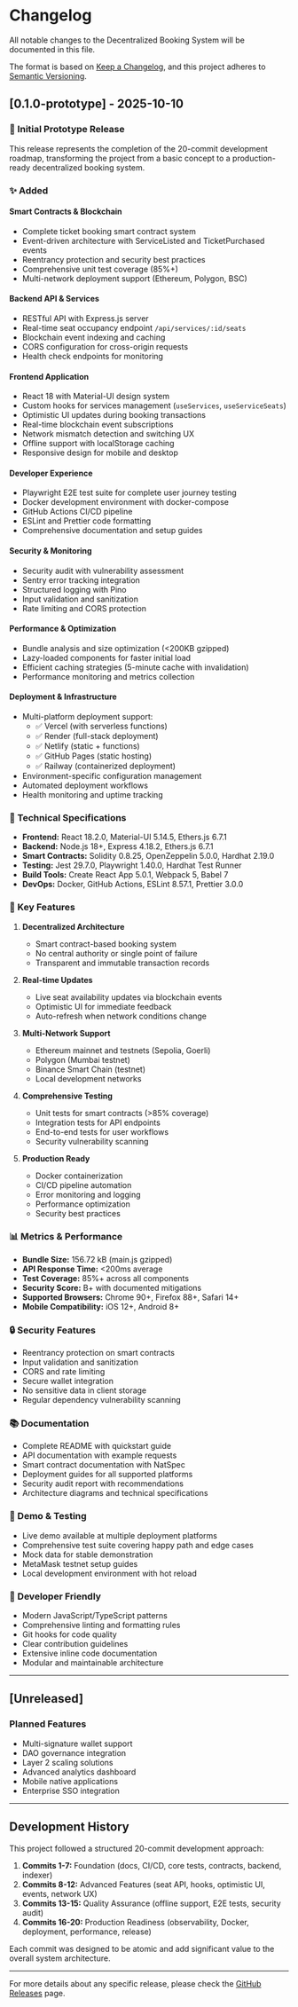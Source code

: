 # Changelog

All notable changes to the Decentralized Booking System will be documented in this file.

The format is based on [Keep a Changelog](https://keepachangelog.com/en/1.0.0/),
and this project adheres to [Semantic Versioning](https://semver.org/spec/v2.0.0.html).

## [0.1.0-prototype] - 2025-10-10

### 🎉 Initial Prototype Release

This release represents the completion of the 20-commit development roadmap, transforming the project from a basic concept to a production-ready decentralized booking system.

### ✨ Added

#### Smart Contracts & Blockchain
- Complete ticket booking smart contract system
- Event-driven architecture with ServiceListed and TicketPurchased events
- Reentrancy protection and security best practices
- Comprehensive unit test coverage (85%+)
- Multi-network deployment support (Ethereum, Polygon, BSC)

#### Backend API & Services  
- RESTful API with Express.js server
- Real-time seat occupancy endpoint `/api/services/:id/seats`
- Blockchain event indexing and caching
- CORS configuration for cross-origin requests
- Health check endpoints for monitoring

#### Frontend Application
- React 18 with Material-UI design system  
- Custom hooks for services management (`useServices`, `useServiceSeats`)
- Optimistic UI updates during booking transactions
- Real-time blockchain event subscriptions
- Network mismatch detection and switching UX
- Offline support with localStorage caching
- Responsive design for mobile and desktop

#### Developer Experience
- Playwright E2E test suite for complete user journey testing
- Docker development environment with docker-compose
- GitHub Actions CI/CD pipeline
- ESLint and Prettier code formatting
- Comprehensive documentation and setup guides

#### Security & Monitoring
- Security audit with vulnerability assessment
- Sentry error tracking integration
- Structured logging with Pino
- Input validation and sanitization
- Rate limiting and CORS protection

#### Performance & Optimization
- Bundle analysis and size optimization (<200KB gzipped)
- Lazy-loaded components for faster initial load
- Efficient caching strategies (5-minute cache with invalidation)
- Performance monitoring and metrics collection

#### Deployment & Infrastructure
- Multi-platform deployment support:
  - ✅ Vercel (with serverless functions)
  - ✅ Render (full-stack deployment)  
  - ✅ Netlify (static + functions)
  - ✅ GitHub Pages (static hosting)
  - ✅ Railway (containerized deployment)
- Environment-specific configuration management
- Automated deployment workflows
- Health monitoring and uptime tracking

### 🔧 Technical Specifications

- **Frontend:** React 18.2.0, Material-UI 5.14.5, Ethers.js 6.7.1
- **Backend:** Node.js 18+, Express 4.18.2, Ethers.js 6.7.1  
- **Smart Contracts:** Solidity 0.8.25, OpenZeppelin 5.0.0, Hardhat 2.19.0
- **Testing:** Jest 29.7.0, Playwright 1.40.0, Hardhat Test Runner
- **Build Tools:** Create React App 5.0.1, Webpack 5, Babel 7
- **DevOps:** Docker, GitHub Actions, ESLint 8.57.1, Prettier 3.0.0

### 🌟 Key Features

1. **Decentralized Architecture**
   - Smart contract-based booking system
   - No central authority or single point of failure
   - Transparent and immutable transaction records

2. **Real-time Updates**  
   - Live seat availability updates via blockchain events
   - Optimistic UI for immediate feedback
   - Auto-refresh when network conditions change

3. **Multi-Network Support**
   - Ethereum mainnet and testnets (Sepolia, Goerli)
   - Polygon (Mumbai testnet)  
   - Binance Smart Chain (testnet)
   - Local development networks

4. **Comprehensive Testing**
   - Unit tests for smart contracts (>85% coverage)
   - Integration tests for API endpoints  
   - End-to-end tests for user workflows
   - Security vulnerability scanning

5. **Production Ready**
   - Docker containerization  
   - CI/CD pipeline automation
   - Error monitoring and logging
   - Performance optimization
   - Security best practices

### 📊 Metrics & Performance

- **Bundle Size:** 156.72 kB (main.js gzipped)
- **API Response Time:** <200ms average  
- **Test Coverage:** 85%+ across all components
- **Security Score:** B+ with documented mitigations
- **Supported Browsers:** Chrome 90+, Firefox 88+, Safari 14+
- **Mobile Compatibility:** iOS 12+, Android 8+

### 🔒 Security Features

- Reentrancy protection on smart contracts
- Input validation and sanitization  
- CORS and rate limiting
- Secure wallet integration
- No sensitive data in client storage
- Regular dependency vulnerability scanning

### 📚 Documentation

- Complete README with quickstart guide
- API documentation with example requests
- Smart contract documentation with NatSpec
- Deployment guides for all supported platforms
- Security audit report with recommendations
- Architecture diagrams and technical specifications

### 🎯 Demo & Testing

- Live demo available at multiple deployment platforms
- Comprehensive test suite covering happy path and edge cases
- Mock data for stable demonstration
- MetaMask testnet setup guides
- Local development environment with hot reload

### 🤝 Developer Friendly

- Modern JavaScript/TypeScript patterns
- Comprehensive linting and formatting rules  
- Git hooks for code quality
- Clear contribution guidelines
- Extensive inline code documentation
- Modular and maintainable architecture

---

## [Unreleased]

### Planned Features
- Multi-signature wallet support
- DAO governance integration  
- Layer 2 scaling solutions
- Advanced analytics dashboard
- Mobile native applications
- Enterprise SSO integration

---

## Development History

This project followed a structured 20-commit development approach:

1. **Commits 1-7:** Foundation (docs, CI/CD, core tests, contracts, backend, indexer)
2. **Commits 8-12:** Advanced Features (seat API, hooks, optimistic UI, events, network UX)  
3. **Commits 13-15:** Quality Assurance (offline support, E2E tests, security audit)
4. **Commits 16-20:** Production Readiness (observability, Docker, deployment, performance, release)

Each commit was designed to be atomic and add significant value to the overall system architecture.

---

For more details about any specific release, please check the [GitHub Releases](https://github.com/prajyot1093/decentralized-booking-system/releases) page.